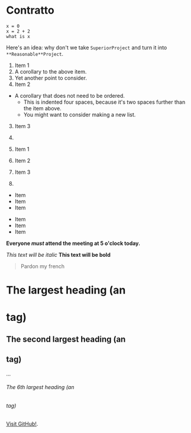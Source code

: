 # Contratto

```
x = 0
x = 2 + 2
what is x
```

Here's an idea: why don't we take `SuperiorProject` and turn it into `**Reasonable**Project`.

1. Item 1
  1. A corollary to the above item.
  2. Yet another point to consider.
2. Item 2
  * A corollary that does not need to be ordered.
    * This is indented four spaces, because it's two spaces further than the item above.
    * You might want to consider making a new list.
3. Item 3
4. 

1. Item 1
2. Item 2
3. Item 3
4. 

* Item
* Item
* Item

- Item
- Item
- Item

**Everyone _must_ attend the meeting at 5 o'clock today.**


*This text will be italic*
**This text will be bold**

> Pardon my french

# The largest heading (an <h1> tag)
## The second largest heading (an <h2> tag)
…
###### The 6th largest heading (an <h6> tag)

[Visit GitHub!](www.github.com).
